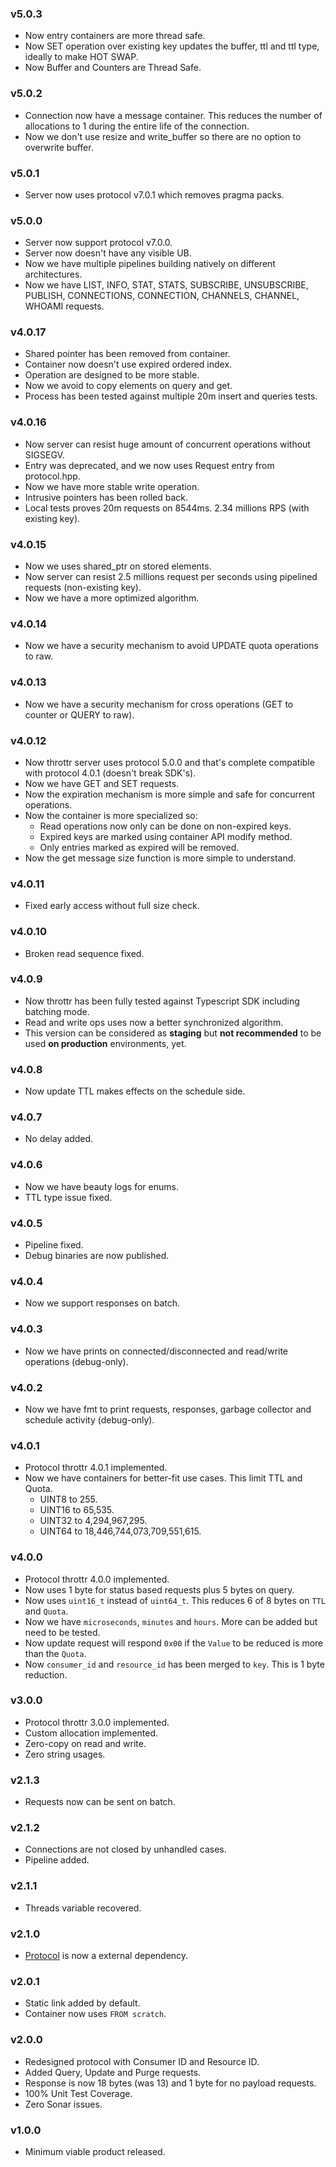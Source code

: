 ### v5.0.3

- Now entry containers are more thread safe.
- Now SET operation over existing key updates the buffer, ttl and ttl type, ideally to make HOT SWAP.
- Now Buffer and Counters are Thread Safe.

### v5.0.2

- Connection now have a message container. This reduces the number of allocations to 1 during the entire life of the connection.
- Now we don't use resize and write_buffer so there are no option to overwrite buffer.

### v5.0.1

- Server now uses protocol v7.0.1 which removes pragma packs.

### v5.0.0

- Server now support protocol v7.0.0.
- Server now doesn't have any visible UB.
- Now we have multiple pipelines building natively on different architectures.
- Now we have LIST, INFO, STAT, STATS, SUBSCRIBE, UNSUBSCRIBE, PUBLISH, CONNECTIONS, CONNECTION, CHANNELS, CHANNEL, WHOAMI requests.

### v4.0.17

- Shared pointer has been removed from container.
- Container now doesn't use expired ordered index.
- Operation are designed to be more stable.
- Now we avoid to copy elements on query and get.
- Process has been tested against multiple 20m insert and queries tests.

### v4.0.16

- Now server can resist huge amount of concurrent operations without SIGSEGV.
- Entry was deprecated, and we now uses Request entry from protocol.hpp.
- Now we have more stable write operation.
- Intrusive pointers has been rolled back.
- Local tests proves 20m requests on 8544ms. 2.34 millions RPS (with existing key).

### v4.0.15

- Now we uses shared_ptr on stored elements.
- Now server can resist 2.5 millions request per seconds using pipelined requests (non-existing key).
- Now we have a more optimized algorithm.

### v4.0.14

- Now we have a security mechanism to avoid UPDATE quota operations to raw. 

### v4.0.13

- Now we have a security mechanism for cross operations (GET to counter or QUERY to raw).

### v4.0.12

- Now throttr server uses protocol 5.0.0 and that's complete compatible with protocol 4.0.1 (doesn't break SDK's).
- Now we have GET and SET requests.
- Now the expiration mechanism is more simple and safe for concurrent operations.
- Now the container is more specialized so:
  - Read operations now only can be done on non-expired keys.
  - Expired keys are marked using container API modify method.
  - Only entries marked as expired will be removed.
- Now the get message size function is more simple to understand.

### v4.0.11

- Fixed early access without full size check.

### v4.0.10

- Broken read sequence fixed.

### v4.0.9

- Now throttr has been fully tested against Typescript SDK including batching mode.
- Read and write ops uses now a better synchronized algorithm.
- This version can be considered as **staging** but **not recommended** to be used **on production** environments, yet.

### v4.0.8

- Now update TTL makes effects on the schedule side.

### v4.0.7

- No delay added.

### v4.0.6

- Now we have beauty logs for enums.
- TTL type issue fixed.

### v4.0.5

- Pipeline fixed.
- Debug binaries are now published.

### v4.0.4

- Now we support responses on batch.

### v4.0.3

- Now we have prints on connected/disconnected and read/write operations (debug-only).

### v4.0.2

- Now we have fmt to print requests, responses, garbage collector and schedule activity (debug-only).

### v4.0.1

- Protocol throttr 4.0.1 implemented.
- Now we have containers for better-fit use cases. This limit TTL and Quota.
  - UINT8 to 255.
  - UINT16 to 65,535.
  - UINT32 to 4,294,967,295.
  - UINT64 to 18,446,744,073,709,551,615.

### v4.0.0

- Protocol throttr 4.0.0 implemented.
- Now uses 1 byte for status based requests plus 5 bytes on query.
- Now uses `uint16_t` instead of `uint64_t`. This reduces 6 of 8 bytes on `TTL` and `Quota`.
- Now we have `microseconds`, `minutes` and `hours`. More can be added but need to be tested.
- Now update request will respond `0x00` if the `Value` to be reduced is more than the `Quota`.
- Now `consumer_id` and `resource_id` has been merged to `key`. This is 1 byte reduction.

### v3.0.0

- Protocol throttr 3.0.0 implemented.
- Custom allocation implemented.
- Zero-copy on read and write.
- Zero string usages.

### v2.1.3

- Requests now can be sent on batch.

### v2.1.2

- Connections are not closed by unhandled cases.
- Pipeline added.

### v2.1.1

- Threads variable recovered.

### v2.1.0

- [Protocol](https://github.com/throttr/protocol) is now a external dependency.

### v2.0.1

- Static link added by default.
- Container now uses `FROM scratch`.

### v2.0.0

- Redesigned protocol with Consumer ID and Resource ID.
- Added Query, Update and Purge requests.
- Response is now 18 bytes (was 13) and 1 byte for no payload requests.
- 100% Unit Test Coverage.
- Zero Sonar issues.

### v1.0.0

- Minimum viable product released.